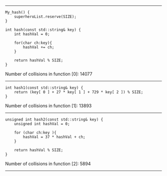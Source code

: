 -----------------------------------------------------------------------------


    My_hash() {
        superheroList.reserve(SIZE);
    }

    int hash(const std::string& key) {
        int hashVal = 0;
 
        for(char ch:key){
            hashVal += ch;
        }

        return hashVal % SIZE;
    }

Number of collisions in function [0]: 14077


-----------------------------------------------------------------------------


    int hash1(const std::string& key) {
        return (key[ 0 ] + 27 * key[ 1 ] + 729 * key[ 2 ]) % SIZE;
    }

Number of collisions in function [1]: 13893


-----------------------------------------------------------------------------


    unsigned int hash2(const std::string& key) {
        unsigned int hashVal = 0;
 
        for (char ch:key ){
            hashVal = 37 * hashVal + ch;
        }
 
        return hashVal % SIZE;
    }

Number of collisions in function [2]: 5894


-----------------------------------------------------------------------------
